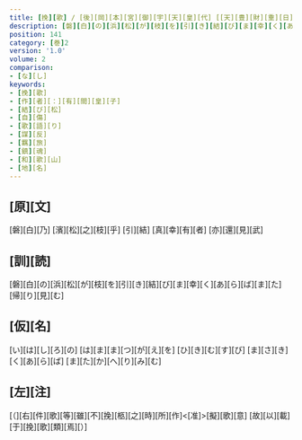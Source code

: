 ```yaml
---
title: [挽][歌] / [後][岡][本][宮][御][宇][天][皇][代] [[天][豊][財][重][日][足][姫][天][皇][譲][位][後][即][後][岡][本][宮]] / [有][間][皇][子][自][傷][結][松][枝][歌][二][首]
description: [磐][白][の][浜][松][が][枝][を][引][き][結][び][ま][幸][く][あ][ら][ば][ま][た][帰][り][見][む]
position: 141
category: [巻]2
version: '1.0'
volume: 2
comparison:
- [な][し]
keywords:
- [挽][歌]
- [作][者][：][有][間][皇][子]
- [結][び][松]
- [自][傷]
- [歌][語][り]
- [謀][反]
- [羈][旅]
- [鎮][魂]
- [和][歌][山]
- [地][名]
---
```


## [原][文]

[磐][白][乃] [濱][松][之][枝][乎] [引][結] [真][幸][有][者] [亦][還][見][武]

## [訓][読]

[磐][白][の][浜][松][が][枝][を][引][き][結][び][ま][幸][く][あ][ら][ば][ま][た][帰][り][見][む]

## [仮][名]

[い][は][し][ろ][の] [は][ま][ま][つ][が][え][を] [ひ][き][む][す][び] [ま][さ][き][く][あ][ら][ば] [ま][た][か][へ][り][み][む]

## [左][注]

[（][右][件][歌][等][雖][不][挽][柩][之][時][所][作]<[准]>[擬][歌][意] [故][以][載][于][挽][歌][類][焉][）]
